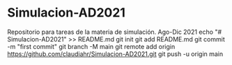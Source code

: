 # Simulacion-AD2021
Repositorio para tareas de la materia de simulación. Ago-Dic 2021
echo "# Simulacion-AD2021" >> README.md
git init
git add README.md
git commit -m "first commit"
git branch -M main
git remote add origin https://github.com/claudiahr/Simulacion-AD2021.git
git push -u origin main
